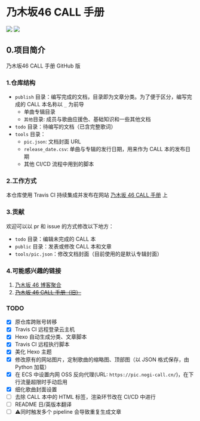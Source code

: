 # 乃木坂46 CALL 手册
[![](https://img.shields.io/travis/luminizeh/nogizaka-call.svg)](https://www.travis-ci.org/LuminizeH/nogizaka-call)
[![](https://img.shields.io/badge/nogizaka-suki-77348b)](https://www.nogizaka46.com)


## 0.项目简介

乃木坂46 CALL 手册 GitHub 版

### 1.仓库结构

- `publish` 目录：编写完成的文档，目录即为文章分类。为了便于区分，编写完成的 CALL 本名称以 `_` 为前导
  - 单曲专辑目录
  - `其他`目录: 成员与歌曲应援色、基础知识和一些其他文档
- `todo` 目录：待编写的文档（已含完整歌词）
- `tools` 目录：
  - `pic.json`: 文档封面 URL
  - `release_date.csv`: 单曲与专辑的发行日期，用来作为 CALL 本的发布日期
  - 其他 CI/CD 流程中用到的脚本
  
### 2.工作方式

本仓库使用 Travis CI 持续集成并发布在网站 [乃木坂 46 CALL 手册](https://nogi-call.cn/) 上

### 3.贡献

欢迎可以以 pr 和 issue 的方式修改以下地方：
- `todo` 目录：编辑未完成的 CALL 本
- `public` 目录：发表或修改 CALL 本和文章
- `tools/pic.json`：修改文档封面（目前使用的是默认专辑封面）

### 4.可能感兴趣的链接

1. [乃木坂 46 博客聚合](https://blog.nogi-call.cn/)
2. ~~[乃木坂 46 CALL 手册（旧）](https://nogi-call.cn/)~~

### TODO

- [x] 原仓库跨账号转移
- [x] Travis CI 远程登录云主机
- [x] Hexo 自动生成分类、文章脚本
- [x] Travis CI 远程执行脚本
- [x] 美化 Hexo 主题
- [x] 修改原有的网站图片，定制歌曲的缩略图、顶部图（以 JSON 格式保存，由 Python 加载）
- [x] 在 ECS 中设置内网 OSS 反向代理(URL: `https://pic.nogi-call.cn/`)，在下行流量超限时手动启用
- [x] 细化歌曲封面设置
- [ ] 去除 CALL 本中的 HTML 标签，渲染环节改在 CI/CD 中进行
- [ ] README 日/英版本翻译
- [ ] :warning:同时触发多个 pipeline 会导致重复生成文章
